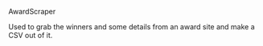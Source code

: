 AwardScraper

Used to grab the winners and some details from an award site and make a CSV out of it.
